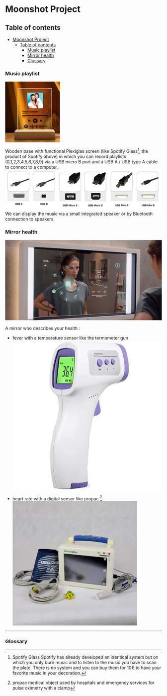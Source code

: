 # Moonshot Project

## Table of contents

- [Moonshot Project](#moonshot-project)
  - [Table of contents](#table-of-contents)
    - [Music playlist](#music-playlist)
    - [Mirror health](#mirror-health)
    - [Glossary](#glossary)

### Music playlist

![example music playlist](img/screen_music_display.png)

Wooden base with functional Plexiglas screen (like Spotify Glass[^1], the product of Spotify above) in which you can record playlists (0,1,2,3,4,5,6,7,8,9) via a USB micro B port and a USB A / USB type A cable to connect to a computer.
![USB port type](img/port_type.jpg)
We can display the music via a small integrated speaker or by Bluetooth connection to speakers.

### Mirror health

![example mirror health](img/health_mirror_connected.png)

A mirror who describes your health :
- fever with a temperature sensor like the termometer gun
![termometer gun](img/termometer_gun.jpg)

- heart rate with a digital sensor like propac [^2]
![propac](img/propac.jpg)

___

### Glossary

[^1]: Spotify Glass
Spotify has already developed an identical system but on which you only burn music and to listen to the music you have to scan the plate. There is no system and you can buy them for 10€ to have your favorite music in your decoration.

[^2]: propac
medical object used by hospitals and emergency services for pulse oximetry with a clamp
